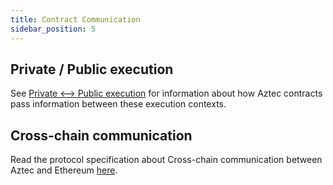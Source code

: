 ```yaml
---
title: Contract Communication
sidebar_position: 5
---
```


## Private / Public execution

See [Private \<--\> Public execution](./public_private_calls.md) for information about how Aztec contracts pass information between these execution contexts.

## Cross-chain communication

Read the protocol specification about Cross-chain communication between Aztec and Ethereum [here](../../../../../protocol-specs/l1-smart-contracts/index.md).
